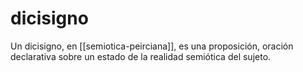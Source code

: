 # dicisigno
Un dicisigno, en [[semiotica-peirciana]], es una proposición, oración declarativa sobre un estado de la realidad semiótica del sujeto.

